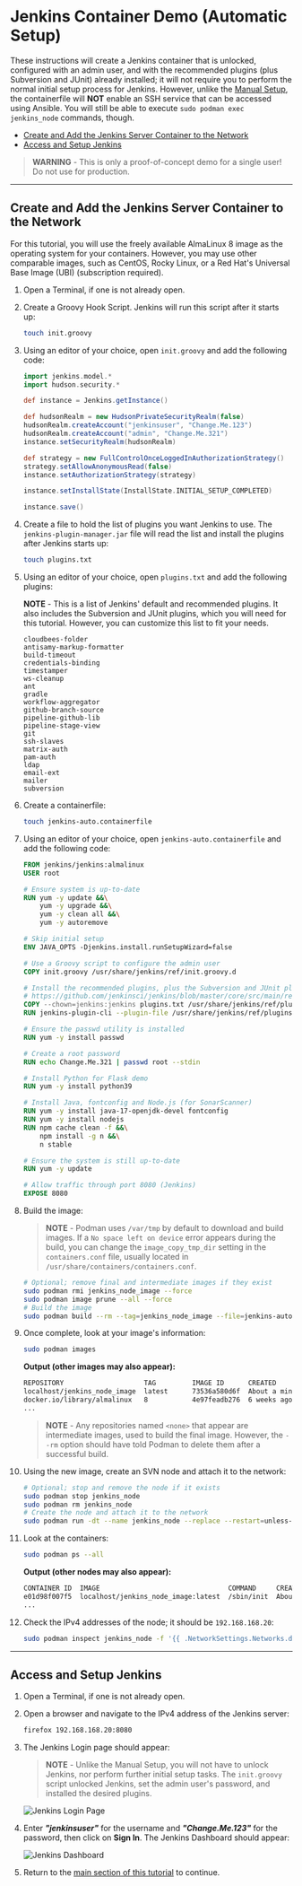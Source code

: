 # Jenkins Container Demo (Automatic Setup)

These instructions will create a Jenkins container that is unlocked, configured with an admin user, and with the recommended plugins (plus Subversion and JUnit) already installed; it will not require you to perform the normal initial setup process for Jenkins. However, unlike the [Manual Setup](/03-jenkins-container/03-jenkins-container-manual.md), the containerfile will **NOT** enable an SSH service that can be accessed using Ansible. You will still be able to execute `sudo podman exec jenkins_node` commands, though.

- [Create and Add the Jenkins Server Container to the Network](#create-and-add-the-jenkins-server-container-to-the-network)
- [Access and Setup Jenkins](#access-and-setup-jenkins)

> **WARNING** -  This is only a proof-of-concept demo for a single user! Do not use for production.

-----

## Create and Add the Jenkins Server Container to the Network

For this tutorial, you will use the freely available AlmaLinux 8 image as the operating system for your containers. However, you may use other comparable images, such as CentOS, Rocky Linux, or a Red Hat's Universal Base Image (UBI) (subscription required).

1. Open a Terminal, if one is not already open.

2. Create a Groovy Hook Script. Jenkins will run this script after it starts up:

    ```bash
    touch init.groovy
    ```

3. Using an editor of your choice, open `init.groovy` and add the following code:

    ```groovy
    import jenkins.model.*
    import hudson.security.*

    def instance = Jenkins.getInstance()

    def hudsonRealm = new HudsonPrivateSecurityRealm(false)
    hudsonRealm.createAccount("jenkinsuser", "Change.Me.123")
    hudsonRealm.createAccount("admin", "Change.Me.321")
    instance.setSecurityRealm(hudsonRealm)

    def strategy = new FullControlOnceLoggedInAuthorizationStrategy()
    strategy.setAllowAnonymousRead(false)
    instance.setAuthorizationStrategy(strategy)

    instance.setInstallState(InstallState.INITIAL_SETUP_COMPLETED)

    instance.save()
    ```

4. Create a file to hold the list of plugins you want Jenkins to use. The `jenkins-plugin-manager.jar` file will read the list and install the plugins after Jenkins starts up:

    ```bash
    touch plugins.txt
    ```

5. Using an editor of your choice, open `plugins.txt` and add the following plugins:

    **NOTE** - This is a list of Jenkins' default and recommended plugins. It also includes the Subversion and JUnit plugins, which you will need for this tutorial. However, you can customize this list to fit your needs.

    ```text
    cloudbees-folder
    antisamy-markup-formatter
    build-timeout
    credentials-binding
    timestamper
    ws-cleanup
    ant
    gradle
    workflow-aggregator
    github-branch-source
    pipeline-github-lib
    pipeline-stage-view
    git
    ssh-slaves
    matrix-auth
    pam-auth
    ldap
    email-ext
    mailer
    subversion
    ```

6. Create a containerfile:

    ```bash
    touch jenkins-auto.containerfile
    ```

7. Using an editor of your choice, open `jenkins-auto.containerfile` and add the following code:

    ```dockerfile
    FROM jenkins/jenkins:almalinux
    USER root

    # Ensure system is up-to-date
    RUN yum -y update &&\
        yum -y upgrade &&\
        yum -y clean all &&\
        yum -y autoremove

    # Skip initial setup
    ENV JAVA_OPTS -Djenkins.install.runSetupWizard=false

    # Use a Groovy script to configure the admin user
    COPY init.groovy /usr/share/jenkins/ref/init.groovy.d

    # Install the recommended plugins, plus the Subversion and JUnit plugins
    # https://github.com/jenkinsci/jenkins/blob/master/core/src/main/resources/jenkins/install/platform-plugins.json
    COPY --chown=jenkins:jenkins plugins.txt /usr/share/jenkins/ref/plugins.txt
    RUN jenkins-plugin-cli --plugin-file /usr/share/jenkins/ref/plugins.txt

    # Ensure the passwd utility is installed
    RUN yum -y install passwd

    # Create a root password
    RUN echo Change.Me.321 | passwd root --stdin

    # Install Python for Flask demo
    RUN yum -y install python39

    # Install Java, fontconfig and Node.js (for SonarScanner)
    RUN yum -y install java-17-openjdk-devel fontconfig
    RUN yum -y install nodejs
    RUN npm cache clean -f &&\
        npm install -g n &&\
        n stable

    # Ensure the system is still up-to-date
    RUN yum -y update

    # Allow traffic through port 8080 (Jenkins)
    EXPOSE 8080
    ```

8. Build the image:

    > **NOTE** - Podman uses `/var/tmp` by default to download and build images. If a `No space left on device` error appears during the build, you can change the `image_copy_tmp_dir` setting in the `containers.conf` file, usually located in `/usr/share/containers/containers.conf`.

    ```bash
    # Optional; remove final and intermediate images if they exist
    sudo podman rmi jenkins_node_image --force
    sudo podman image prune --all --force
    # Build the image
    sudo podman build --rm --tag=jenkins_node_image --file=jenkins-auto.containerfile
    ```

9. Once complete, look at your image's information:

    ```bash
    sudo podman images
    ```

    **Output (other images may also appear):**

    ```bash
    REPOSITORY                    TAG         IMAGE ID      CREATED             SIZE
    localhost/jenkins_node_image  latest      73536a580d6f  About a minute ago  902 MB
    docker.io/library/almalinux   8           4e97feadb276  6 weeks ago         204 MB
    ...
    ```

    > **NOTE** - Any repositories named `<none>` that appear are intermediate images, used to build the final image. However, the `--rm` option should have told Podman to delete them after a successful build.

10. Using the new image, create an SVN node and attach it to the network:

     ```bash
     # Optional; stop and remove the node if it exists
     sudo podman stop jenkins_node
     sudo podman rm jenkins_node
     # Create the node and attach it to the network
     sudo podman run -dt --name jenkins_node --replace --restart=unless-stopped --net devnet --ip 192.168.168.20 --cap-add AUDIT_WRITE jenkins_node_image
     ```

11. Look at the containers:

     ```bash
     sudo podman ps --all
     ```

     **Output (other nodes may also appear):**

     ```bash
     CONTAINER ID  IMAGE                                COMMAND     CREATED             STATUS              PORTS       NAMES
     e01d98f007f5  localhost/jenkins_node_image:latest  /sbin/init  About a minute ago  Up About a minute               jenkins_node
     ...
     ```

12. Check the IPv4 addresses of the node; it should be `192.168.168.20`:

     ```bash
     sudo podman inspect jenkins_node -f '{{ .NetworkSettings.Networks.devnet.IPAddress }}'
     ```

-----

## Access and Setup Jenkins

1. Open a Terminal, if one is not already open.

2. Open a browser and navigate to the IPv4 address of the Jenkins server:

    ```bash
    firefox 192.168.168.20:8080
    ```

3. The Jenkins Login page should appear:

    > **NOTE** - Unlike the Manual Setup, you will not have to unlock Jenkins, nor perform further initial setup tasks. The `init.groovy` script unlocked Jenkins, set the admin user's password, and installed the desired plugins.

    ![Jenkins Login Page](05a-jenkins-auto-login-page.png "Jenkins Login Page")

4. Enter ***"jenkinsuser"*** for the username and ***"Change.Me.123"*** for the password, then click on **Sign In**. The Jenkins Dashboard should appear:

    ![Jenkins Dashboard](11-jenkins-dashboard.png "Jenkins Dashboard")

5. Return to the [main section of this tutorial](/03-jenkins-container/03-jenkins-container.md) to continue.
